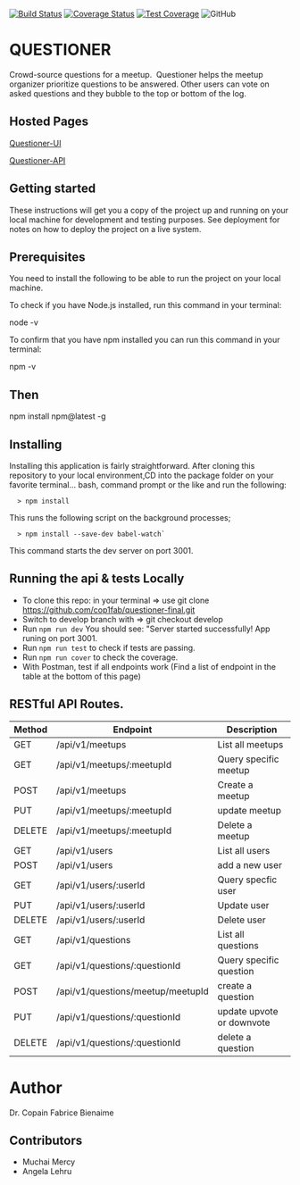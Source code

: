 [![Build Status](https://travis-ci.org/cop1fab/questioner-final.svg?branch=develop)](https://travis-ci.org/cop1fab/questioner-final)
[![Coverage Status](https://coveralls.io/repos/github/cop1fab/questioner-final/badge.svg?branch=develop)](https://coveralls.io/github/cop1fab/questioner-final?branch=develop)
[![Test Coverage](https://api.codeclimate.com/v1/badges/7f62dc4ea6198e1985a1/test_coverage)](https://codeclimate.com/github/cop1fab/questioner-final/test_coverage)
![GitHub](https://img.shields.io/github/license/mashape/apistatus.svg)
# QUESTIONER 

Crowd-source questions for a meetup. ​ Questioner​​ helps the meetup organizer prioritize questions to be answered. Other users can vote on asked questions and they bubble to the top or bottom of the log.

## Hosted Pages
[Questioner-UI](https://cop1fab.github.io/questioner-final/UI/)

[Questioner-API](https://copa1fab.heroku.com)


## Getting started

These instructions will get you a copy of the project up and running on your local machine for development and testing purposes. See deployment for notes on how to deploy the project on a live system.

## Prerequisites

You need to install the following to be able to run the project on your local machine. 

To check if you have Node.js installed, run this command in your terminal:

node -v

To confirm that you have npm installed you can run this command in your terminal:

npm -v

## Then 

npm install npm@latest -g

## Installing

  Installing this application is fairly straightforward. After cloning this repository to your local environment,CD into the package folder on your favorite terminal... bash, command prompt or the like and run the following:

      > npm install

  This runs the following script on the background processes;

      > npm install --save-dev babel-watch`

  This command starts the dev server on port 3001.

## Running the api & tests Locally

* To clone this repo: in your terminal => use git clone https://github.com/cop1fab/questioner-final.git
* Switch to develop branch with => git checkout develop 
* Run `npm run dev` You should see: "Server started successfully! App runing on port 3001.
* Run `npm run test` to check if tests are passing.
* Run `npm run cover` to check the coverage.
* With Postman, test if all endpoints work (Find a list of endpoint in the table at the bottom of this page)



 ## RESTful API Routes.

| Method | Endpoint | Description
| --- | --- | -- |
| GET | /api/v1/meetups | List all meetups |
| GET | /api/v1/meetups/:meetupId | Query specific meetup |
| POST | /api/v1/meetups | Create a meetup |
| PUT | /api/v1/meetups/:meetupId | update meetup |
| DELETE | /api/v1/meetups/:meetupId | Delete a meetup |
| GET | /api/v1/users | List all users |
| POST | /api/v1/users | add a new user |
| GET | /api/v1/users/:userId | Query specfic user|
| PUT | /api/v1/users/:userId | Update user |
| DELETE | /api/v1/users/:userId | Delete user|
| GET | /api/v1/questions | List all questions |
| GET | /api/v1/questions/:questionId | Query specific question |
| POST | /api/v1/questions/meetup/meetupId | create a question |
| PUT | /api/v1/questions/:questionId | update upvote or downvote |
| DELETE | /api/v1/questions/:questionId | delete a question |


# Author
  Dr. Copain Fabrice Bienaime
  
## Contributors 

* Muchai Mercy
* Angela Lehru
